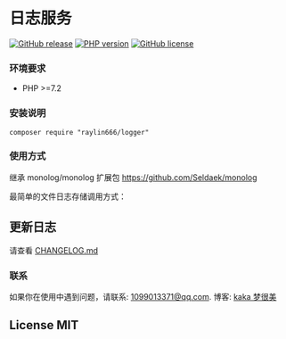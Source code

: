# 日志服务

[![GitHub release](https://img.shields.io/github/release/raylin666/logger.svg)](https://github.com/raylin666/logger/releases)
[![PHP version](https://img.shields.io/badge/php-%3E%207.0-orange.svg)](https://github.com/php/php-src)
[![GitHub license](https://img.shields.io/badge/license-MIT-blue.svg)](#LICENSE)

### 环境要求

* PHP >=7.2

### 安装说明

```
composer require "raylin666/logger"
```

### 使用方式

继承 monolog/monolog 扩展包 https://github.com/Seldaek/monolog

最简单的文件日志存储调用方式：

## 更新日志

请查看 [CHANGELOG.md](CHANGELOG.md)

### 联系

如果你在使用中遇到问题，请联系: [1099013371@qq.com](mailto:1099013371@qq.com). 博客: [kaka 梦很美](http://www.ls331.com)

## License MIT

